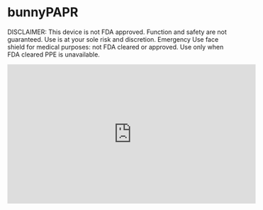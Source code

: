 # bunnyPAPR
DISCLAIMER:
This device is not FDA approved. Function and safety are not guaranteed. Use is at your sole risk and discretion.
Emergency Use face shield for medical purposes: not FDA cleared or approved. Use only when FDA cleared PPE is unavailable.
<iframe width="560" height="315" src="https://www.youtube.com/embed/JMXP8jAmDKA?start=1140" frameborder="0" allow="accelerometer; autoplay; encrypted-media; gyroscope; picture-in-picture" allowfullscreen></iframe>
